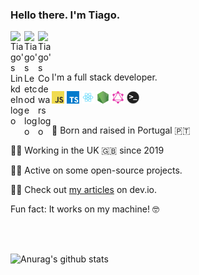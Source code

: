 ### Hello there. I'm Tiago.
<a href="https://www.linkedin.com/in/tiagosalema/">
  <img align="left" alt="Tiago's LinkdeIn logo" width="22px" src="https://cdn.jsdelivr.net/npm/simple-icons@v3/icons/linkedin.svg" />
</a>
<a href="https://leetcode.com/tiagosalema/">
  <img align="left" alt="Tiago's Leetcode logo" width="22px" src="https://cdn.jsdelivr.net/npm/simple-icons@v3/icons/leetcode.svg" />
</a>
<a href="https://www.codewars.com/users/tiagosalema">
  <img align="left" alt="Tiago's Codewars logo" width="22px" src="https://cdn.jsdelivr.net/npm/simple-icons@3.12.0/icons/codewars.svg" />
</a>

<br>
<br>
<br>


I'm a full stack developer.

<img height="20" src="https://raw.githubusercontent.com/github/explore/80688e429a7d4ef2fca1e82350fe8e3517d3494d/topics/javascript/javascript.png">
<code><img height="20" src="https://raw.githubusercontent.com/github/explore/80688e429a7d4ef2fca1e82350fe8e3517d3494d/topics/typescript/typescript.png"></code>
<code><img height="20" src="https://raw.githubusercontent.com/github/explore/80688e429a7d4ef2fca1e82350fe8e3517d3494d/topics/react/react.png"></code>
<code><img height="20" src="https://raw.githubusercontent.com/github/explore/80688e429a7d4ef2fca1e82350fe8e3517d3494d/topics/nodejs/nodejs.png"></code>
<code><img height="20" src="https://raw.githubusercontent.com/github/explore/5c058a388828bb5fde0bcafd4bc867b5bb3f26f3/topics/graphql/graphql.png"></code>
<code><img height="20" src="https://raw.githubusercontent.com/github/explore/80688e429a7d4ef2fca1e82350fe8e3517d3494d/topics/terminal/terminal.png"></code>

<br>
<br>

🐥  Born and raised in Portugal 🇵🇹

👨‍💻  Working in the UK 🇬🇧  since 2019

🏋️‍♀️ Active on some open-source projects.

👨‍🏫  Check out [my articles](https://dev.to/tiagosalema) on dev.io.

Fun fact: It works on my machine! 🤓

<br>
<br>

![Anurag's github stats](https://github-readme-stats.vercel.app/api?username=tiagosalema&show_icons=true&theme=react)
